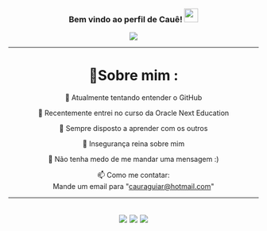 <h3 align="center">
  Bem vindo ao perfil de Cauê!
  <img src="https://media.giphy.com/media/hvRJCLFzcasrR4ia7z/giphy.gif" width="28">
</h3>
<p align="center">
  <a href="https://github.com/CauAguiar/CauAguiar"><img src="https://readme-typing-svg.herokuapp.com?color=%2336BCF7&center=true&vCenter=true&lines=Oi+%2C+bem-vindo+ao+meu+Github;Eu+sou+Cauê+Rodrigues;Eu+estou+começando+a+graduação+em+2022;Futuro+Cientista+da+Computação;Amante+da+tecnologia;Tentando+entender+o+mercado+de+ações;Tentando+aprender+a+programar+%3C3"></a>
</p>

---
<div align="center">
  
# 💫Sobre mim :
🔭 Atualmente tentando entender o GitHub
  
🌱 Recentemente entrei no curso da Oracle Next Education

  👯 Sempre disposto a aprender com os outros

  🤔 Insegurança reina sobre mim

  💬 Não tenha medo de me mandar uma mensagem :)

  📫 Como me contatar:  
  Mande um email para "cauraguiar@hotmail.com"


---
![](https://forthebadge.com/images/badges/powered-by-black-magic.svg)
![](http://ForTheBadge.com/images/badges/built-by-developers.svg)
![](https://forthebadge.com/images/badges/uses-brains.svg)
---

</div>
